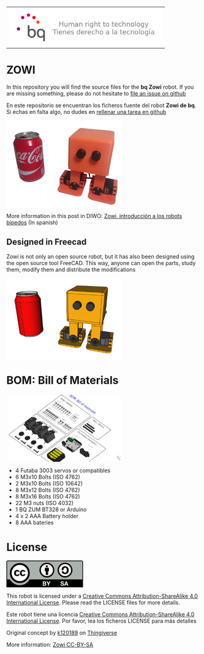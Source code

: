 <table>
<tr>
<td>
<img src="images/bq-logo-human-right-technology.png" width="400" align="center">
</td>
</tr>
</table>

# ZOWI

In this repository you will find the source files for the **bq Zowi** robot. If you are missing something, please do not hesitate to [file an issue on github](https://github.com/bq/zowiissues)

En este repositorio se encuentran los ficheros fuente del robot **Zowi de bq**. Si echas en falta algo, no dudes en [rellenar una tarea en github](https://github.com/bq/zowi/issues)


<img src="images/zowi-image-1.png" width="300" align="center"> 


More information in this post in DIWO: [Zowi, introducción a los robots bípedos](http://diwo.bq.com/zowi-introduccion-a-los-robots-bipedos/) (In spanish)

## Designed in Freecad

Zowi is not only an open source robot, but it has also been designed using the open source tool FreeCAD. This way, anyone can open the parts, study them, modify them and distribute the modifications

<img src="images/zowi-image-2.png" width="300" align="center"> 

# BOM: Bill of Materials

<img src="images/zowi-bom.png" width="300" align="center"> 

* 4 Futaba 3003 servos or compatibles
* 6 M3x10 Bolts (ISO 4762)
* 2 M3x10 Bolts (ISO 10642)
* 8 M3x12 Bolts (ISO 4762)
* 8 M3x16 Bolts (ISO 4762)
* 22 M3 nuts (ISO 4032)
* 1 BQ ZUM BT328 or Arduino
* 4 x 2 AAA Battery holder
* 8 AAA bateries


# License 

<img src="images/by-sa.png" width="200" align = "center">

This robot is licensed under a [Creative Commons Attribution-ShareAlike 4.0 International License](http://creativecommons.org/licenses/by-sa/4.0/). Please read the LICENSE files for more details.

Este robot tiene una licencia [Creative Commons Attribution-ShareAlike 4.0 International License](http://creativecommons.org/licenses/by-sa/4.0/). Por favor, lea los ficheros LICENSE para más detalles

Original concept by [k120189](http://www.thingiverse.com/k120189/about) on [Thingiverse](http://www.thingiverse.com/thing:43708)

More information: [Zowi CC-BY-SA](http://diwo.bq.com/zowi-cc-by-sa/)

